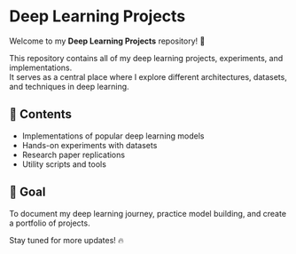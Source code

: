 # Deep Learning Projects

Welcome to my **Deep Learning Projects** repository! 🚀

This repository contains all of my deep learning projects, experiments, and implementations.  
It serves as a central place where I explore different architectures, datasets, and techniques in deep learning.

## 📌 Contents
- Implementations of popular deep learning models
- Hands-on experiments with datasets
- Research paper replications
- Utility scripts and tools

## 🎯 Goal
To document my deep learning journey, practice model building, and create a portfolio of projects.

Stay tuned for more updates! 🔥
